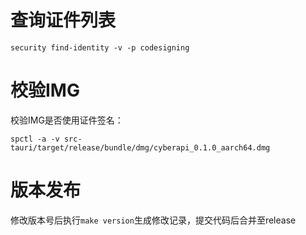 # 查询证件列表

```
security find-identity -v -p codesigning
```
# 校验IMG

校验IMG是否使用证件签名：
```
spctl -a -v src-tauri/target/release/bundle/dmg/cyberapi_0.1.0_aarch64.dmg
```

# 版本发布

修改版本号后执行`make version`生成修改记录，提交代码后合并至release